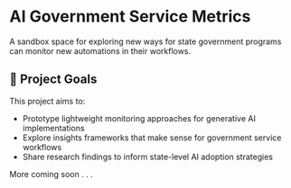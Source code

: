 # AI Government Service Metrics

A sandbox space for exploring new ways for state government programs can monitor new automations in their workflows.

## 🎯 Project Goals

This project aims to:
- Prototype lightweight monitoring approaches for generative AI implementations
- Explore insights frameworks that make sense for government service workflows
- Share research findings to inform state-level AI adoption strategies

More coming soon . . .
